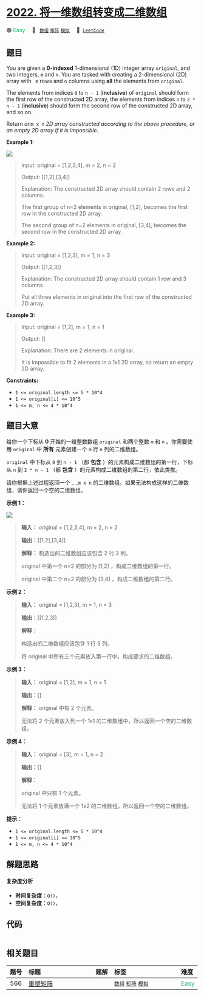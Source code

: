 # [2022. 将一维数组转变成二维数组](https://leetcode.com/problems/convert-1d-array-into-2d-array)

🟢 <font color=#15bd66>Easy</font>&emsp; 🔖&ensp; [`数组`](/leetcode/outline/tag/array.md) [`矩阵`](/leetcode/outline/tag/matrix.md) [`模拟`](/leetcode/outline/tag/simulation.md)&emsp; 🔗&ensp;[`LeetCode`](https://leetcode.com/problems/convert-1d-array-into-2d-array)

## 题目

You are given a **0-indexed** 1-dimensional (1D) integer array `original`, and
two integers, `m` and `n`. You are tasked with creating a 2-dimensional (2D)
array with ` m` rows and `n` columns using **all** the elements from
`original`.

The elements from indices `0` to `n - 1` (**inclusive**) of `original` should
form the first row of the constructed 2D array, the elements from indices `n`
to `2 * n - 1` (**inclusive**) should form the second row of the constructed
2D array, and so on.

Return _an_`m x n` _2D array constructed according to the above procedure, or
an empty 2D array if it is impossible_.



**Example 1:**

![](https://assets.leetcode.com/uploads/2021/08/26/image-20210826114243-1.png)

> Input: original = [1,2,3,4], m = 2, n = 2
> 
> Output: [[1,2],[3,4]]
> 
> Explanation: The constructed 2D array should contain 2 rows and 2 columns.
> 
> The first group of n=2 elements in original, [1,2], becomes the first row in the constructed 2D array.
> 
> The second group of n=2 elements in original, [3,4], becomes the second row in the constructed 2D array.

**Example 2:**

> Input: original = [1,2,3], m = 1, n = 3
> 
> Output: [[1,2,3]]
> 
> Explanation: The constructed 2D array should contain 1 row and 3 columns.
> 
> Put all three elements in original into the first row of the constructed 2D array.

**Example 3:**

> Input: original = [1,2], m = 1, n = 1
> 
> Output: []
> 
> Explanation: There are 2 elements in original.
> 
> It is impossible to fit 2 elements in a 1x1 2D array, so return an empty 2D array.

**Constraints:**

  * `1 <= original.length <= 5 * 10^4`
  * `1 <= original[i] <= 10^5`
  * `1 <= m, n <= 4 * 10^4`


## 题目大意

给你一个下标从 **0**  开始的一维整数数组 `original` 和两个整数 `m` 和  `n` 。你需要使用 `original` 中
**所有**  元素创建一个 `m` 行 `n` 列的二维数组。

`original` 中下标从 `0` 到 `n - 1` （都 **包含** ）的元素构成二维数组的第一行，下标从 `n` 到 `2 * n - 1`
（都 **包含**  ）的元素构成二维数组的第二行，依此类推。

请你根据上述过程返回一个 _ _`m x n` 的二维数组。如果无法构成这样的二维数组，请你返回一个空的二维数组。



**示例 1：**

![](https://assets.leetcode.com/uploads/2021/08/26/image-20210826114243-1.png)

> 
> 
> 
> 
> 
> **输入：** original = [1,2,3,4], m = 2, n = 2
> 
> **输出：**[[1,2],[3,4]]
> 
> **解释：** 构造出的二维数组应该包含 2 行 2 列。
> 
> original 中第一个 n=2 的部分为 [1,2] ，构成二维数组的第一行。
> 
> original 中第二个 n=2 的部分为 [3,4] ，构成二维数组的第二行。
> 
> 

**示例 2：**

> 
> 
> 
> 
> 
> **输入：** original = [1,2,3], m = 1, n = 3
> 
> **输出：**[[1,2,3]]
> 
> **解释：**
> 
> 构造出的二维数组应该包含 1 行 3 列。
> 
> 将 original 中所有三个元素放入第一行中，构成要求的二维数组。
> 
> 

**示例 3：**

> 
> 
> 
> 
> 
> **输入：** original = [1,2], m = 1, n = 1
> 
> **输出：**[]
> 
> **解释：** original 中有 2 个元素。
> 
> 无法将 2 个元素放入到一个 1x1 的二维数组中，所以返回一个空的二维数组。
> 
> 

**示例 4：**

> 
> 
> 
> 
> 
> **输入：** original = [3], m = 1, n = 2
> 
> **输出：**[]
> 
> **解释：**
> 
> original 中只有 1 个元素。
> 
> 无法将 1 个元素放满一个 1x2 的二维数组，所以返回一个空的二维数组。
> 
> 



**提示：**

  * `1 <= original.length <= 5 * 10^4`
  * `1 <= original[i] <= 10^5`
  * `1 <= m, n <= 4 * 10^4`


## 解题思路

#### 复杂度分析

- **时间复杂度**：`O()`，
- **空间复杂度**：`O()`，

## 代码

```javascript

```

## 相关题目

<!-- prettier-ignore -->
| 题号 | 标题 | 题解 | 标签 | 难度 |
| :------: | :------ | :------: | :------ | :------ |
| 566 | [重塑矩阵](https://leetcode.com/problems/reshape-the-matrix) |  |  [`数组`](/leetcode/outline/tag/array.md) [`矩阵`](/leetcode/outline/tag/matrix.md) [`模拟`](/leetcode/outline/tag/simulation.md) | <font color=#15bd66>Easy</font> |

<style>
.blue {
    background-color: #096dd9;
    padding: 0.25rem 0.5rem;
    margin: 0;
    font-size: 0.85em;
    border-radius: 3px;
    color: white;
    font-weight: 500;
}
table th:first-of-type { width: 10%; }
table th:nth-of-type(2) { width: 35%; }
table th:nth-of-type(3) { width: 10%; }
table th:nth-of-type(4) { width: 35%; }
table th:nth-of-type(5) { width: 10%; }
</style>
